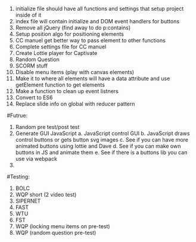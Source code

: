 <script src="../public/app.bundle.js" defer></script>

1. initialize file should have all functions and settings that setup project inside of it
2. index file will contain initialize and DOM event handlers for buttons
3. Remove all jQuery (find away to do p:contains)
4. Setup position algo for positioning elements
5. CC manuel get better way to pass element to other functions
6. Complete settings file for CC manuel
7. Create Lottie player for Captivate
8. Random Question
9. SCORM stuff
10. Disable menu items (play with canvas elements)
11. Make it to where all elements will have a data attribute and use getElement function to get elements
12. Make a function to clean up event listners
13. Convert to ES6
14. Replace slide info on global with reducer pattern

#Futrue:

1. Random pre test/post test
2. Generate GUI JavaScript
   a. JavaScript control GUI
   b. JavaScript draws control buttons or gets button svg images
   c. See if you can have more animated buttons using lottie and Dave
   d. See if you can make own buttons in JS and animate them
   e. See if there is a buttons lib you can use via webpack
3.

#Testing:

1. BOLC
2. WQP short (2 video test)
3. SIPERNET
4. FAST
5. WTU
6. FST
7. WQP (locking menu items on pre-test)
8. WQP (random question pre-test)

